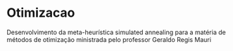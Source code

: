 # Otimizacao
Desenvolvimento da meta-heurística simulated annealing para a matéria de métodos de otimização ministrada pelo professor Geraldo Regis Mauri
